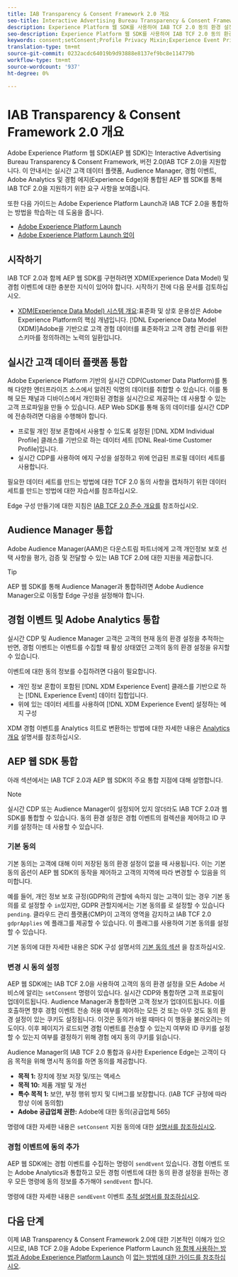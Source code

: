```yaml
---
title: IAB Transparency & Consent Framework 2.0 개요
seo-title: Interactive Advertising Bureau Transparency & Consent Framework 2.0에서 Adobe Experience Platform 웹 SDK 동의 환경 설정 지원
description: Experience Platform 웹 SDK를 사용하여 IAB TCF 2.0 동의 환경 설정을 지원하는 방법을 알아봅니다.
seo-description: Experience Platform 웹 SDK를 사용하여 IAB TCF 2.0 동의 환경 설정을 지원하는 방법을 알아봅니다.
keywords: consent;setConsent;Profile Privacy Mixin;Experience Event Privacy Mixin;Privacy Mixin;IAB TCF 2.0;Real-time CDP;Real-time Customer Data Profile
translation-type: tm+mt
source-git-commit: 0232acdc64019b9d93888e8137ef9bc8e114779b
workflow-type: tm+mt
source-wordcount: '937'
ht-degree: 0%

---
```



# IAB Transparency &amp; Consent Framework 2.0 개요

Adobe Experience Platform 웹 SDK(AEP 웹 SDK)는 Interactive Advertising Bureau Transparency &amp; Consent Framework, 버전 2.0(IAB TCF 2.0)을 지원합니다. 이 안내서는 실시간 고객 데이터 플랫폼, Audience Manager, 경험 이벤트, Adobe Analytics 및 경험 에지(Experience Edge)와 통합된 AEP 웹 SDK를 통해 IAB TCF 2.0을 지원하기 위한 요구 사항을 보여줍니다.

또한 다음 가이드는 Adobe Experience Platform Launch과 IAB TCF 2.0을 통합하는 방법을 학습하는 데 도움을 줍니다.

- [Adobe Experience Platform Launch](./with-launch.md)
- [Adobe Experience Platform Launch 없이](./without-launch.md)

## 시작하기

IAB TCF 2.0과 함께 AEP 웹 SDK를 구현하려면 XDM(Experience Data Model) 및 경험 이벤트에 대한 충분한 지식이 있어야 합니다. 시작하기 전에 다음 문서를 검토하십시오.

- [XDM(Experience Data Model) 시스템 개요](../../../xdm/home.md):표준화 및 상호 운용성은 Adobe Experience Platform의 핵심 개념입니다. [!DNL Experience Data Model (XDM)]Adobe을 기반으로 고객 경험 데이터를 표준화하고 고객 경험 관리를 위한 스키마를 정의하려는 노력의 일환입니다.

## 실시간 고객 데이터 플랫폼 통합

Adobe Experience Platform 기반의 실시간 CDP(Customer Data Platform)를 통해 다양한 엔터프라이즈 소스에서 알려진 익명의 데이터를 취합할 수 있습니다. 이를 통해 모든 채널과 디바이스에서 개인화된 경험을 실시간으로 제공하는 데 사용할 수 있는 고객 프로파일을 만들 수 있습니다. AEP Web SDK를 통해 동의 데이터를 실시간 CDP에 전송하려면 다음을 수행해야 합니다.

- 프로필 개인 정보 혼합에서 사용할 수 있도록 설정된 [!DNL XDM Individual Profile] 클래스를 기반으로 하는 데이터 세트 [!DNL Real-time Customer Profile]입니다.
- 실시간 CDP를 사용하여 에지 구성을 설정하고 위에 언급된 프로필 데이터 세트를 사용합니다.

필요한 데이터 세트를 만드는 방법에 대한 TCF 2.0 동의 [](../../../rtcdp/privacy/iab/dataset-preparation.md) 사항을 캡처하기 위한 데이터 세트를 만드는 방법에 대한 자습서를 참조하십시오.

Edge 구성 만들기에 대한 지침은 [IAB TCF 2.0 준수 개요를](../../../rtcdp/privacy/privacy-overview.md) 참조하십시오.

## Audience Manager 통합

Adobe Audience Manager(AAM)은 다운스트림 파트너에게 고객 개인정보 보호 선택 사항을 평가, 검증 및 전달할 수 있는 IAB TCF 2.0에 대한 지원을 제공합니다. <!--For more information, read the documentation on [Sending Data to Audience Manager](../audience-manager/audience-manager-overview.md).-->

>[!TIP]
>
>AEP 웹 SDK를 통해 Audience Manager과 통합하려면 Adobe Audience Manager으로 이동할 Edge 구성을 설정해야 합니다.

## 경험 이벤트 및 Adobe Analytics 통합

실시간 CDP 및 Audience Manager 고객은 고객의 현재 동의 환경 설정을 추적하는 반면, 경험 이벤트는 이벤트를 수집할 때 활성 상태였던 고객의 동의 환경 설정을 유지할 수 있습니다.

이벤트에 대한 동의 정보를 수집하려면 다음이 필요합니다.

- 개인 정보 혼합이 포함된 [!DNL XDM Experience Event] 클래스를 기반으로 하는 [!DNL Experience Event] 데이터 집합입니다.
- 위에 있는 데이터 세트를 사용하여 [!DNL XDM Experience Event] 설정하는 에지 구성

XDM 경험 이벤트를 Analytics 히트로 변환하는 방법에 대한 자세한 내용은 [Analytics 개요](../../data-collection/adobe-analytics/analytics-overview.md) 설명서를 참조하십시오.

## AEP 웹 SDK 통합

아래 섹션에서는 IAB TCF 2.0과 AEP 웹 SDK의 주요 통합 지점에 대해 설명합니다.

>[!NOTE]
>
>실시간 CDP 또는 Audience Manager이 설정되어 있지 않더라도 IAB TCF 2.0과 웹 SDK를 통합할 수 있습니다. 동의 환경 설정은 경험 이벤트의 컬렉션을 제어하고 ID 쿠키를 설정하는 데 사용할 수 있습니다.

### 기본 동의

기본 동의는 고객에 대해 이미 저장된 동의 환경 설정이 없을 때 사용됩니다. 이는 기본 동의 옵션이 AEP 웹 SDK의 동작을 제어하고 고객의 지역에 따라 변경할 수 있음을 의미합니다.

예를 들어, 개인 정보 보호 규정(GDPR)의 관할에 속하지 않는 고객이 있는 경우 기본 동의를 로 설정할 수 `in`있지만, GDPR 관할지에서는 기본 동의를 로 설정할 수 있습니다 `pending`. 클라우드 관리 플랫폼(CMP)이 고객의 영역을 감지하고 IAB TCF 2.0 `gdprApplies` 에 플래그를 제공할 수 있습니다. 이 플래그를 사용하여 기본 동의를 설정할 수 있습니다.

기본 동의에 대한 자세한 내용은 SDK 구성 설명서의 [기본 동의 섹션](../../fundamentals/configuring-the-sdk.md#default-consent) 을 참조하십시오.

### 변경 시 동의 설정

AEP 웹 SDK에는 IAB TCF 2.0을 사용하여 고객의 동의 환경 설정을 모든 Adobe 서비스에 알리는 `setConsent` 명령이 있습니다. 실시간 CDP와 통합하면 고객 프로필이 업데이트됩니다. Audience Manager과 통합하면 고객 정보가 업데이트됩니다. 이를 호출하면 향후 경험 이벤트 전송 허용 여부를 제어하는 모든 것 또는 아무 것도 동의 환경 설정이 있는 쿠키도 설정됩니다. 이것은 동의가 바뀔 때마다 이 행동을 불러오려는 의도이다. 이후 페이지가 로드되면 경험 이벤트를 전송할 수 있는지 여부와 ID 쿠키를 설정할 수 있는지 여부를 결정하기 위해 경험 에지 동의 쿠키를 읽습니다.

Audience Manager의 IAB TCF 2.0 통합과 유사한 Experience Edge는 고객이 다음 목적을 위해 명시적 동의를 하면 동의를 제공합니다.

- **목적 1:** 장치에 정보 저장 및/또는 액세스
- **목적 10:** 제품 개발 및 개선
- **특수 목적 1:** 보안, 부정 행위 방지 및 디버그를 보장합니다. (IAB TCF 규정에 따라 항상 이에 동의함)
- **Adobe 공급업체 권한:** Adobe에 대한 동의(공급업체 565)

명령에 대한 자세한 내용은 `setConsent` 지원 동의에 대한 [설명서를 참조하십시오](../../consent/supporting-consent.md).

### 경험 이벤트에 동의 추가

AEP 웹 SDK에는 경험 이벤트를 수집하는 명령이 `sendEvent` 있습니다. 경험 이벤트 또는 Adobe Analytics과 통합하고 모든 경험 이벤트에 대한 동의 환경 설정을 원하는 경우 모든 명령에 동의 정보를 추가해야 `sendEvent` 합니다.

명령에 대한 자세한 내용은 `sendEvent` 이벤트 [추적 설명서를 참조하십시오](../../fundamentals/tracking-events.md).

## 다음 단계

이제 IAB Transparency &amp; Consent Framework 2.0에 대한 기본적인 이해가 있으시므로, IAB TCF 2.0을 Adobe Experience Platform Launch [와 함께 사용하는 방법과 Adobe Experience Platform Launch](./with-launch.md) 이 [없는 방법에 대한 가이드를 참조하십시오](./without-launch.md).
